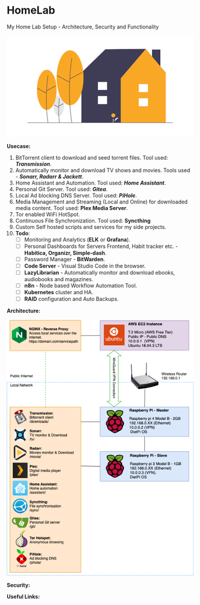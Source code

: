 # HomeLab
My Home Lab Setup - Architecture, Security and Functionality 

![HomeLab-Logo](images/logo.png)

**Usecase:**
1. BitTorrent client to download and seed torrent files. Tool used: ***Transmission***.
2. Automatically monitor and download TV shows and movies. Tools used - ***Sonarr, Radarr & Jackett***.
3. Home Assistant and Automation. Tool used: ***Home Assistant***.
4. Personal Git Server. Tool used: ***Gitea***.
5. Local Ad blocking DNS Server. Tool used: ***PiHole***.
6. Media Management and Streaming (Local and Online) for downloaded media content. Tool used: **Plex Media Server**.
7. Tor enabled WiFi HotSpot.
8. Continuous File Synchronization. Tool used: **Syncthing** 
9. Custom Self hosted scripts and services for my side projects.
10. **Todo**: 
    - [ ] Monitoring and Analytics (**ELK** or **Grafana**).
    - [ ] Personal Dashboards for Servers Frontend, Habit tracker etc. - **Habitica, Organizr, Simple-dash**.
    - [ ] Password Manager - **BitWarden**.
    - [ ] **Code Server** - Visual Studio Code in the browser.
    - [ ] **LazyLibrarian** - Automatically monitor and download ebooks, audiobooks and magazines.
    - [ ] **n8n** - Node based Workflow Automation Tool.
    - [ ] **Kubernetes** cluster and HA.
    - [ ] **RAID** configuration and Auto Backups.
 
**Architecture:** 

![Architecture](images/Architecture.png)

**Security:**

**Useful Links:**
